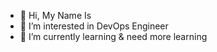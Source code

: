 - 👋 Hi, My Name Is
- 👀 I’m interested in DevOps Engineer
- 🌱 I’m currently learning & need more learning


